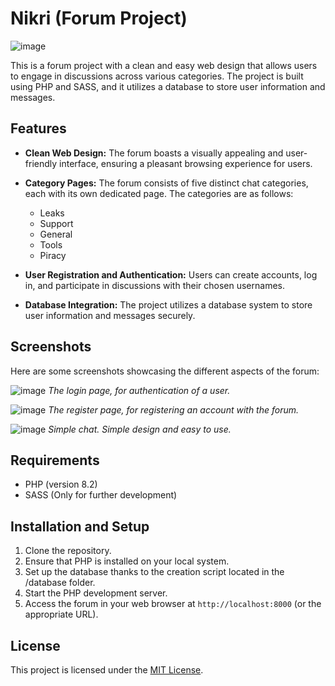 # Nikri (Forum Project)

![image](https://github.com/Blikyy/php_project/assets/76947058/b1f792e0-b43a-48ab-9ff3-204a07a31d14)

This is a forum project with a clean and easy web design that allows users to engage in discussions across various categories. The project is built using PHP and SASS, and it utilizes a database to store user information and messages.

## Features

- **Clean Web Design:** The forum boasts a visually appealing and user-friendly interface, ensuring a pleasant browsing experience for users.

- **Category Pages:** The forum consists of five distinct chat categories, each with its own dedicated page. The categories are as follows:
    - Leaks
    - Support
    - General
    - Tools
    - Piracy

- **User Registration and Authentication:** Users can create accounts, log in, and participate in discussions with their chosen usernames.

- **Database Integration:** The project utilizes a database system to store user information and messages securely.

## Screenshots

Here are some screenshots showcasing the different aspects of the forum:

![image](https://github.com/Blikyy/php_project/assets/76947058/8648ef10-0059-4db6-843d-e30f4cbb3a49)
*The login page, for authentication of a user.*

![image](https://github.com/Blikyy/php_project/assets/76947058/dc389c52-292b-4659-b81e-4187ab3c8a99)
*The register page, for registering an account with the forum.*

![image](https://github.com/Blikyy/php_project/assets/76947058/f49f6f5a-3dc6-4ae6-bf2a-a4045e605069)
*Simple chat. Simple design and easy to use.*

## Requirements

- PHP (version 8.2)
- SASS (Only for further development)

## Installation and Setup

1. Clone the repository.
2. Ensure that PHP is installed on your local system.
3. Set up the database thanks to the creation script located in the /database folder.
4. Start the PHP development server.
5. Access the forum in your web browser at `http://localhost:8000` (or the appropriate URL).

## License

This project is licensed under the [MIT License](LICENSE).
